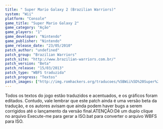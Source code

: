 ```yaml
---
title: " Super Mario Galaxy 2 (Brazilian Warriors)"
system: "Wii"
platform: "Console"
game_title: "Super Mario Galaxy 2"
game_category: "Ação"
game_players: "1"
game_developer: "Nintendo"
game_publisher: "Nintendo"
game_release_date: "23/05/2010"
patch_author: "undefined"
patch_group: "Brazilian Warriors"
patch_site: "http://www.brazilian-warriors.com.br/"
patch_version: "Beta"
patch_release: "15/03/2013"
patch_type: "WBFS traduzida"
patch_progress: "Textos"
patch_images: ["http://img.romhackers.org/traducoes/%5BWii%5D%20Super%20Mario%20Galaxy%202%20-%20Brazilian%20Warriors%20-%201.jpg","http://img.romhackers.org/traducoes/%5BWii%5D%20Super%20Mario%20Galaxy%202%20-%20Brazilian%20Warriors%20-%202.jpg","http://img.romhackers.org/traducoes/%5BWii%5D%20Super%20Mario%20Galaxy%202%20-%20Brazilian%20Warriors%20-%203.jpg"]
---
```

Todos os textos do jogo estão traduzidos e acentuados, e os gráficos foram editados. Contudo, vale lembrar que este patch ainda é uma versão beta da tradução, e os autores avisam que ainda podem haver bugs a serem corrigidos até o lançamento da versão final.ATENÇÃO:Dê um duplo clique no arquivo Execute-me para gerar a ISO.bat para converter o arquivo WBFS para ISO.